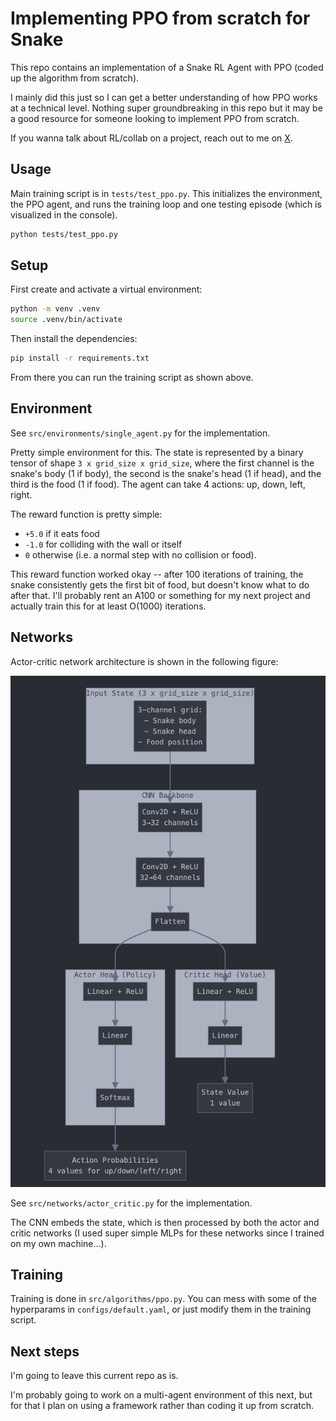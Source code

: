 # Implementing PPO from scratch for Snake

This repo contains an implementation of a Snake RL Agent with PPO (coded up the algorithm from scratch).

I mainly did this just so I can get a better understanding of how PPO works at a technical level. Nothing super groundbreaking in this repo but it may be a good resource for someone looking to implement PPO from scratch.

If you wanna talk about RL/collab on a project, reach out to me on [X](https://x.com/aidanwiteck). 

## Usage

Main training script is in `tests/test_ppo.py`. This initializes the environment, the PPO agent, and runs the training loop and one testing episode (which is visualized in the console).

```bash
python tests/test_ppo.py
```

## Setup

First create and activate a virtual environment:

```bash
python -m venv .venv
source .venv/bin/activate
```

Then install the dependencies:

```bash
pip install -r requirements.txt
```

From there you can run the training script as shown above.

## Environment
See `src/environments/single_agent.py` for the implementation.

Pretty simple environment for this. The state is represented by a binary tensor of shape `3 x grid_size x grid_size`, where the first channel is the snake's body (1 if body), the second is the snake's head (1 if head), and the third is the food (1 if food). The agent can take 4 actions: up, down, left, right.

The reward function is pretty simple:

- `+5.0` if it eats food
- `-1.0` for colliding with the wall or itself
- `0` otherwise (i.e. a normal step with no collision or food). 

This reward function worked okay -- after 100 iterations of training, the snake consistently gets the first bit of food, but doesn't know what to do after that. I'll probably rent an A100 or something for my next project and actually train this for at least O(1000) iterations.


## Networks

Actor-critic network architecture is shown in the following figure:

![Actor-critic network architecture](static/network-architecture.png)

See `src/networks/actor_critic.py` for the implementation.

The CNN embeds the state, which is then processed by both the actor and critic networks (I used super simple MLPs for these networks since I trained on my own machine...).

## Training

Training is done in `src/algorithms/ppo.py`. You can mess with some of the hyperparams in `configs/default.yaml`, or just modify them in the training script.

## Next steps

I'm going to leave this current repo as is. 


I'm probably going to work on a multi-agent environment of this next, but for that I plan on using a framework rather than coding it up from scratch. 

